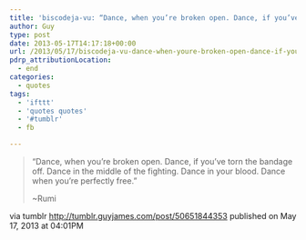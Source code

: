 ```yaml
---
title: 'biscodeja-vu: “Dance, when you’re broken open. Dance, if you’ve…'
author: Guy
type: post
date: 2013-05-17T14:17:18+00:00
url: /2013/05/17/biscodeja-vu-dance-when-youre-broken-open-dance-if-youve/
pdrp_attributionLocation:
  - end
categories:
  - quotes
tags:
  - 'ifttt'
  - 'quotes quotes'
  - '#tumblr'
  - fb

---
```

> <span class="Apple-style-span">“Dance, when you’re broken open. Dance, if you’ve torn the bandage off. Dance in the middle of the fighting. Dance in your blood. Dance when you’re perfectly free.” </span>
> 
> <span class="Apple-style-span">~Rumi</span>

via tumblr http://tumblr.guyjames.com/post/50651844353 published on May 17, 2013 at 04:01PM